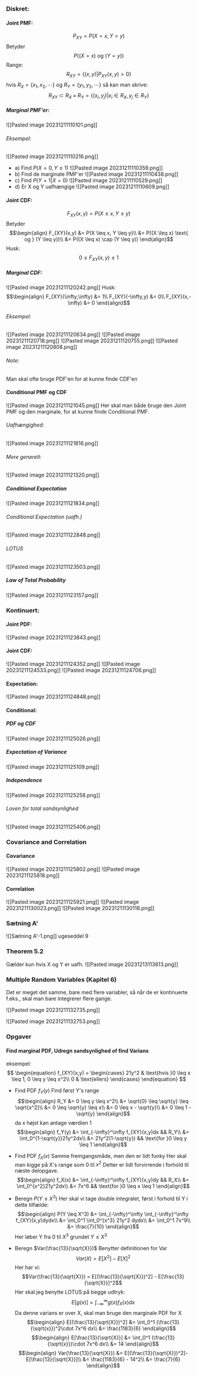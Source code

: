 ### Diskret:
#### Joint PMF:
$$P_{XY}= P(X=x,Y=y)$$
Betyder
$$P((X=x) \text{ og } (Y=y))$$
Range:
$$R_{XY} = \{(x,y)|P_{XY}(x,y)>0\}$$
hvis $R_X=\{x_1,x_2,\cdots\}$ og $R_Y=\{y_1,y_2,\cdots\}$ så kan man skrive: 
$$R_{XY}\subset R_X \times R_Y = \{(x_i,y_j)|x_i \in R_X, y_j \in R_Y\}$$
##### Marginal PMF'er:
![[Pasted image 20231211110101.png]]
###### Eksempel:
![[Pasted image 20231211110216.png]]
- a) Find $P(X=0,Y \leq 1)$
	![[Pasted image 20231211110359.png]]
- b) Find de marginale PMF'er
	![[Pasted image 20231211110438.png]]
- c) Find $P(Y=1 | X=0)$
	![[Pasted image 20231211110529.png]]
- d) Er X og Y uafhængige
	![[Pasted image 20231211110609.png]]


#### Joint CDF:
$$F_{XY}(x,y) = P(X \leq x, Y \leq y)$$
Betyder
$$\begin{align}
F_{XY}(x,y) &= P(X \leq x, Y \leq y)\\
&= P((X \leq x) \text{ og } (Y \leq y))\\ 
&= P((X \leq x) \cap (Y \leq y))
\end{align}$$
Husk:
$$0 \leq F_{XY}(x,y) \leq 1$$
##### Marginal CDF:
![[Pasted image 20231211120242.png]]
Husk:
$$\begin{align}
F_{XY}(\infty,\infty) &= 1\\
F_{XY}(-\infty,y) &= 0\\
F_{XY}(x,-\infty) &= 0
\end{align}$$
###### Eksempel:
![[Pasted image 20231211120634.png]]
![[Pasted image 20231211120718.png]]
![[Pasted image 20231211120755.png]]
![[Pasted image 20231211120808.png]]
###### Note:
Man skal ofte bruge PDF'en for at kunne finde CDF'en

#### Conditional PMF og CDF
![[Pasted image 20231211121045.png]]
Her skal man både bruge den Joint PMF og den marginale, for at kunne finde Conditional PMF.
###### Uafhængighed:
![[Pasted image 20231211121816.png]]
###### Mere generelt:
![[Pasted image 20231211121320.png]]
##### Conditional Expectation
![[Pasted image 20231211121834.png]]
###### Conditional Expectation (uafh.)
![[Pasted image 20231211122848.png]]
###### LOTUS
![[Pasted image 20231211123503.png]]

##### Law of Total Probability
![[Pasted image 20231211123157.png]]

### Kontinuert:
#### Joint PDF:
![[Pasted image 20231211123843.png]]

#### Joint CDF: 
![[Pasted image 20231211124352.png]]
![[Pasted image 20231211124533.png]]
![[Pasted image 20231211124706.png]]
#### Expectation:
![[Pasted image 20231211124848.png]]
#### Conditional:
##### PDF og CDF
![[Pasted image 20231211125026.png]]
##### Expectation of Variance
![[Pasted image 20231211125109.png]]
##### Independence
![[Pasted image 20231211125258.png]]
###### Loven for total sandsynlighed
![[Pasted image 20231211125406.png]]

### Covariance and Correlation
#### Covariance
![[Pasted image 20231211125802.png]]
![[Pasted image 20231211125818.png]]
#### Correlation
![[Pasted image 20231211125921.png]]
![[Pasted image 20231211130023.png]]
![[Pasted image 20231211130118.png]]

### Sætning A'
![[Sætning A'-1.png]]
ugeseddel 9
### Theorem 5.2
Gælder kun hvis X og Y er uafh.
![[Pasted image 20231213113613.png]]
### Multiple Random Variables (Kapitel 6)
Det er meget det samme, bare med flere variabler, så når de er kontinuerte f.eks., skal man bare integrerer flere gange.

![[Pasted image 20231211132735.png]]

![[Pasted image 20231211132753.png]]


### Opgaver
#### Find marginal PDF, Udregn sandsynlighed of find Varians
eksempel: 
$$
	\begin{equation} f_{XY}(x,y) =
	 \begin{cases} 
	 21y^2 & \text{hvis }0 \leq x \leq 1, 0 \leq y \leq x^2\\
	 0 & \text{ellers}
	 \end{cases} 
	\end{equation}
	$$
- Find PDF $f_Y(y)$
	Find først Y's range
	$$\begin{align}
	R_Y &= 0 \leq y \leq x^2\\
	&= \sqrt{0} \leq \sqrt{y} \leq \sqrt{x^2}\\
	&= 0 \leq \sqrt{y} \leq x\\
	&= 0 \leq x - \sqrt{y}\\
	&= 0 \leq 1 - \sqrt{y}
	\end{align}$$
	da x højst kan antage værdien 1
	$$\begin{align}
	f_Y(y) &= \int_{-\infty}^\infty f_{XY}(x,y)dx && R_Y\\
	&= \int_0^{1-\sqrt{y}}21y^2dx\\
	&= 21y^2(1-\sqrt{y}) && \text{for }0 \leq y \leq 1
	\end{align}$$

- Find PDF $f_X(x)$
	Samme fremgangsmåde, men den er lidt funky
	Her skal man kigge på X's range som $0$ til $x^2$
	Detter er lidt forvirrende i forhold til næste delopgave.
	$$\begin{align}
	f_X(x) &= \int_{-\infty}^\infty f_{XY}(x,y)dy && R_X\\
	&= \int_0^{x^2}21y^2dx\\
	&= 7x^6 && \text{for }0 \leq x \leq 1
	\end{align}$$

- Beregn $P(Y \leq X^3)$
	Her skal vi tage double integralet, først i forhold til Y i dette tilfælde:
	$$\begin{align}
	P(Y \leq X^3) &= \int_{-\infty}^\infty \int_{-\infty}^\infty f_{XY}(x,y)dydx\\
	&= \int_0^1 \int_0^{x^3} 21y^2 dydx\\
	&= \int_0^1 7x^9\\
	&= \frac{7}{10}
	\end{align}$$
	Her løber Y fra 0 til $X^3$ grundet $Y \leq X^3$

- Beregn $Var(\frac{13}{\sqrt{X}})$
	Benytter definitionen for Var
	$$Var(X) = E[X^2] - E[X]^2$$
	Her har vi:
	$$Var(\frac{13}{\sqrt{X}}) = E[(\frac{13}{\sqrt{X}})^2] - E[\frac{13}{\sqrt{X}}]^2$$
	Her skal jeg benytte LOTUS på begge udtryk:
	$$E[g(x)] = \int_{-\infty}^\infty g(x)f_X(x) dx$$
	Da denne varians er over X, skal man bruge den marginale PDF for X
	$$\begin{align}
	E[(\frac{13}{\sqrt{X}})^2] &= \int_0^1 (\frac{13}{\sqrt{x}})^2\cdot 7x^6 dx\\
	&= \frac{1183}{6}
	\end{align}$$
	$$\begin{align}
	E[\frac{13}{\sqrt{X}}] &= \int_0^1 (\frac{13}{\sqrt{x}})\cdot 7x^6 dx\\
	&= 14
	\end{align}$$
	$$\begin{align}
	Var(\frac{13}{\sqrt{X}}) &= E[(\frac{13}{\sqrt{X}})^2]-E[\frac{13}{\sqrt{X}}]\\
	&= \frac{1183}{6} - 14^2\\
	&= \frac{7}{6}
	\end{align}$$


